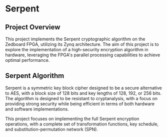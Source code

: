 # Serpent

## Project Overview

This project implements the Serpent cryptographic algorithm on the Zedboard FPGA, utilizing its Zynq architecture. The aim of this project is to explore the implementation of a high-security encryption algorithm in hardware, leveraging the FPGA's parallel processing capabilities to achieve optimal performance.


## Serpent Algorithm

Serpent is a symmetric key block cipher designed to be a secure alternative to AES, with a block size of 128 bits and key lengths of 128, 192, or 256 bits. The algorithm is designed to be resistant to cryptanalysis, with a focus on providing strong security while being efficient in terms of both hardware and software implementations.

This project focuses on implementing the full Serpent encryption operations, with a complete set of transformation functions, key schedule, and substitution-permutation network (SPN).
